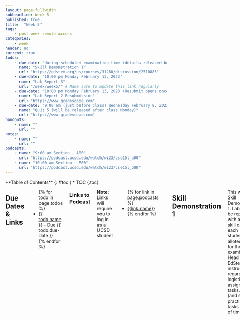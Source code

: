 ```yaml
---
layout: page-fullwidth
subheadline: Week 5
published: true
title:  "Week 5"
tags:
    - post week remote-access
categories:
    - week
header: no
current: true
todos:
    - due-date: "during scheduled examination time (details released beginning week 5)"
      name: "Skill Demonstration 1"
      url: "https://edstem.org/us/courses/31260/discussion/2510885"
    - due-date: "10:00 pm Monday February 13, 2023"
      name: "Lab Report 3"
      url: "/week/week5/" # Make sure to update this link regularly
    - due-date: "10:00 pm Monday February 13, 2023 (Resubmit opens once grades are released)"
      name: "Lab Report 2 Resubmission"
      url: "https://www.gradescope.com"
    - due-date: "9:00 am (just before class) Wednesday February 8, 2023"
      name: "Quiz 5 (will be released after class Monday)"
      url: "https://www.gradescope.com"
handouts:
    - name: ""
      url: ""
notes:
    - name: ""
      url: ""
podcasts:
    - name: "9:00 am Section - A00"
      url: "https://podcast.ucsd.edu/watch/wi23/cse15l_a00"
    - name: "10:00 am Section - B00"
      url: "https://podcast.ucsd.edu/watch/wi23/cse15l_b00"
---
```


<div class="row">
<div class="medium-4 medium-push-8 columns" markdown="1">
<div class="panel radius fixed-toc"  data-options="sticky_on:large" markdown="1">
**Table of Contents**
{: #toc }
*  TOC
{:toc}
</div>
</div><!-- /.medium-4.columns -->

<div class="medium-8 medium-pull-4 columns" markdown="1">

## Due Dates & Links

<ul>
{% for todo in page.todos %}
<li><a href="{{ todo.url }}">{{ todo.name }}</a> - Due {{ todo.due-date }}</li>
{% endfor %}
</ul>

<!-- ## Lecture Materials
<ul>
{% for handout in page.handouts %}
<li><a href="{{handout.url}}">{{handout.name}}</a></li>
{% endfor %}
</ul>

### In-class notes
{% for note in page.notes %}
<a href="{{ note.url }}">{{ note.name }}</a>
<iframe src="{{ note.url }}/preview" width="640" height="480" allow="autoplay"></iframe>
{% endfor %} -->

### Links to Podcast
**Note:** Links will require you to log in as a UCSD student
<ul>
{% for link in page.podcasts %} 
<li><a href="{{link.url}}">{{link.name}}</a></li>
{% endfor %}
</ul>

---

## Skill Demonstration 1

This week is Skill Demonstration 1. Lab time will be replaced with attending skill demos at each student's alloted time for the examination. Head to EdStem for instructions regarding logistics and assigned tasks. You can (and should) practice these tasks ahead of time.

Also note that we will be moving/cancelling office hours *after* the first skill demo on Wednesday is hosted. 

[EdStem: Skill Demonstration 1](https://edstem.org/us/courses/31260/discussion/2510885)
